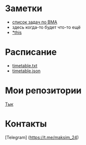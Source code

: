 # Заметки
- [список задач по ВМА](http://simp.ly/publish/Hl3fDF)
- здесь когда-то будет что-то ещё
- [\*this](https://maksim72.github.io)

# Расписание
- [timetable.txt](timetable.txt)
- [timetable.json](timetable.json)

# Мои репозитории

[Тык](https://github.com/maksim72)

# Контакты

[Telegram] (https://t.me/maksim_24)
